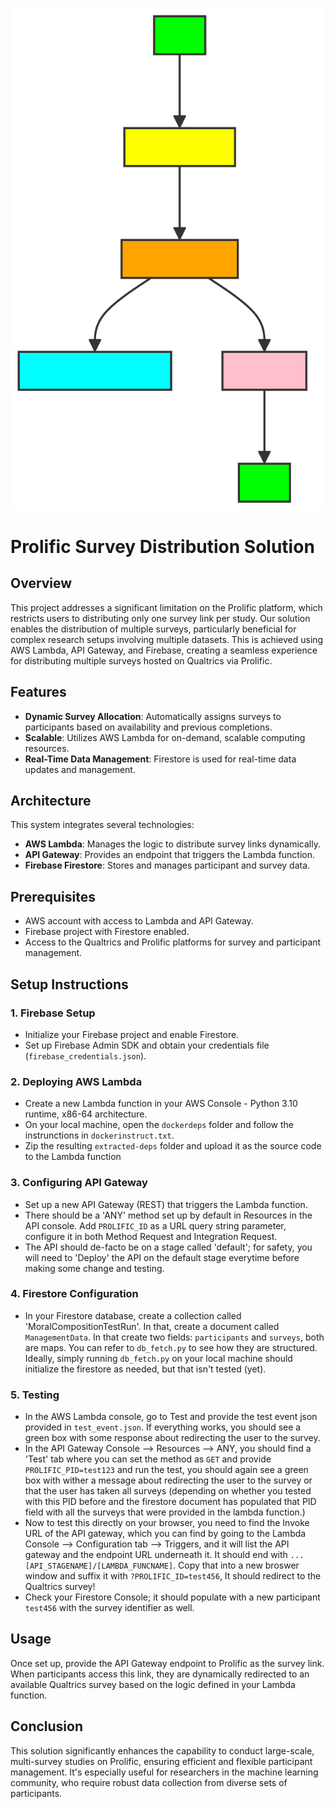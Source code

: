
<p align="center">
  <img src="https://raw.githubusercontent.com/explomind1/Prolific-Survey-Distribution-Solution/main/d_TJeFaR7L.svg" >
</p>



# Prolific Survey Distribution Solution

## Overview
This project addresses a significant limitation on the Prolific platform, which restricts users to distributing only one survey link per study. Our solution enables the distribution of multiple surveys, particularly beneficial for complex research setups involving multiple datasets. This is achieved using AWS Lambda, API Gateway, and Firebase, creating a seamless experience for distributing multiple surveys hosted on Qualtrics via Prolific.

## Features
- **Dynamic Survey Allocation**: Automatically assigns surveys to participants based on availability and previous completions.
- **Scalable**: Utilizes AWS Lambda for on-demand, scalable computing resources.
- **Real-Time Data Management**: Firestore is used for real-time data updates and management.

## Architecture
This system integrates several technologies:
- **AWS Lambda**: Manages the logic to distribute survey links dynamically.
- **API Gateway**: Provides an endpoint that triggers the Lambda function.
- **Firebase Firestore**: Stores and manages participant and survey data.

## Prerequisites
- AWS account with access to Lambda and API Gateway.
- Firebase project with Firestore enabled.
- Access to the Qualtrics and Prolific platforms for survey and participant management.

## Setup Instructions

### 1. Firebase Setup
- Initialize your Firebase project and enable Firestore.
- Set up Firebase Admin SDK and obtain your credentials file (`firebase_credentials.json`).

### 2. Deploying AWS Lambda
- Create a new Lambda function in your AWS Console - Python 3.10 runtime, x86-64 architecture.
- On your local machine, open the `dockerdeps` folder and follow the instrunctions in `dockerinstruct.txt`. 
- Zip the resulting `extracted-deps` folder and upload it as the source code to the Lambda function

### 3. Configuring API Gateway
- Set up a new API Gateway (REST) that triggers the Lambda function.
- There should be a 'ANY' method set up by default in Resources in the API console. Add `PROLIFIC_ID` as a URL query string parameter, configure it in both Method Request and Integration Request.
- The API should de-facto be on a stage called 'default'; for safety, you will need to 'Deploy' the API on the default stage everytime before making some change and testing.

### 4. Firestore Configuration
- In your Firestore database, create a collection called 'MoralCompositionTestRun'. In that, create a document called `ManagementData`. In that create two fields: `participants` and `surveys`, both are maps. You can refer to `db_fetch.py` to see how they are structured. Ideally, simply running `db_fetch.py` on your local machine should initialize the firestore as needed, but that isn't tested (yet).

### 5. Testing
- In the AWS Lambda console, go to Test and provide the test event json provided in `test_event.json`. If everything works, you should see a green box with some response about redirecting the user to the survey.
- In the API Gateway Console --> Resources --> ANY, you should find a 'Test' tab where you can set the method as `GET` and provide `PROLIFIC_PID=test123` and run the test, you should again see a green box with wither a message about redirecting the user to the survey or that the user has taken all surveys (depending on whether you tested with this PID before and the firestore document has populated that PID field with all the surveys that were provided in the lambda function.) 
- Now to test this directly on your browser, you need to find the Invoke URL of the API gateway, which you can find by going to the Lambda Console --> Configuration tab --> Triggers, and it will list the API gateway and the endpoint URL underneath it. It should end with `...[API_STAGENAME]/[LAMBDA_FUNCNAME]`. Copy that into a new broswer window and suffix it with `?PROLIFIC_ID=test456`, It should redirect to the Qualtrics survey! 
- Check your Firestore Console; it should populate with a new participant `test456` with the survey identifier as well. 

## Usage
Once set up, provide the API Gateway endpoint to Prolific as the survey link. When participants access this link, they are dynamically redirected to an available Qualtrics survey based on the logic defined in your Lambda function.

## Conclusion
This solution significantly enhances the capability to conduct large-scale, multi-survey studies on Prolific, ensuring efficient and flexible participant management. It's especially useful for researchers in the machine learning community, who require robust data collection from diverse sets of participants.

